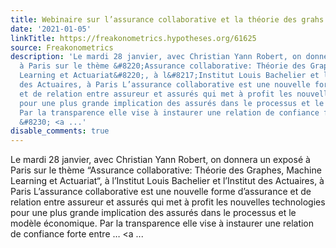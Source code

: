 ```yaml
---
title: Webinaire sur l’assurance collaborative et la théorie des grahs
date: '2021-01-05'
linkTitle: https://freakonometrics.hypotheses.org/61625
source: Freakonometrics
description: 'Le mardi 28 janvier, avec Christian Yann Robert, on donnera un exposé
  à Paris sur le thème &#8220;Assurance collaborative: Théorie des Graphes, Machine
  Learning et Actuariat&#8220;, à l&#8217;Institut Louis Bachelier et l&#8217;Institut
  des Actuaires, à Paris L’assurance collaborative est une nouvelle forme d’assurance
  et de relation entre assureur et assurés qui met à profit les nouvelles technologies
  pour une plus grande implication des assurés dans le processus et le modèle économique.
  Par la transparence elle vise à instaurer une relation de confiance forte entre
  &#8230; <a ...'
disable_comments: true
---
```

Le mardi 28 janvier, avec Christian Yann Robert, on donnera un exposé à Paris sur le thème &#8220;Assurance collaborative: Théorie des Graphes, Machine Learning et Actuariat&#8220;, à l&#8217;Institut Louis Bachelier et l&#8217;Institut des Actuaires, à Paris L’assurance collaborative est une nouvelle forme d’assurance et de relation entre assureur et assurés qui met à profit les nouvelles technologies pour une plus grande implication des assurés dans le processus et le modèle économique. Par la transparence elle vise à instaurer une relation de confiance forte entre &#8230; <a ...
